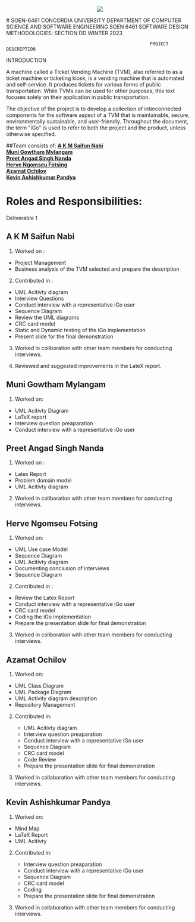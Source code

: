 <p align="center">
    <a href="https://github.com/SudoAzek/SEON-6461/graphs/contributors" alt="Contributors">
        <img src="https://img.shields.io/github/contributors/badges/shields" /></a>
</p>
# SOEN-6461
                                                          CONCORDIA UNIVERSITY
                                          DEPARTMENT OF COMPUTER SCIENCE AND SOFTWARE ENGINEERING
                                                               SOEN 6461
                                                SOFTWARE DESIGN METHODOLOGIES: SECTION DD
                                                             WINTER 2023
  
                                                          PROJECT DESCRIPTION
INTRODUCTION

A machine called a Ticket Vending Machine (TVM), also referred to as a ticket machine or ticketing kiosk, is a vending machine that is automated and self-service. It produces tickets for various forms of public transportation. While TVMs can be used for other purposes, this text focuses solely on their application in public transportation.

The objective of the project is to develop a collection of interconnected components for the software aspect of a TVM that is maintainable, secure, environmentally sustainable, and user-friendly. Throughout the document, the term "iGo" is used to refer to both the project and the product, unless otherwise specified.

##Team consists of:
**[A K M Saifun Nabi](#a-k-m-saifun-nabi)**<br>
**[Muni Gowtham Mylangam](#muni-gowtham-mylangam)**<br>
**[Preet Angad Singh Nanda](#preet-angad-singh-nanda)**<br>
**[Herve Ngomseu Fotsing](#herve-ngomseu-fotsing)**<br>
**[Azamat Ochilov](#azamat-ochilov)**<br>
**[Kevin Ashishkumar Pandya](#kevin-ashishkumar-pandya)**<br>

# Roles and Responsibilities:
Deliverable 1

## A K M Saifun Nabi

1. Worked on :
- Project Management
- Business analysis of the TVM selected and prepare the description

2. Contributed in :
- UML Acitivty diagram
- Interview Questions
- Conduct interview with a representative iGo user
- Sequence Diagram
- Review the UML diagrams
- CRC card model
- Static and Dynamic testing of the iGo implementation
- Present slide for the final demonstration

3. Worked in collboration with other team members for conducting interviews.

4. Reviewed and suggested improvements in the LateX report.

## Muni Gowtham Mylangam


1. Worked on:
  - UML Acitivty Diagram
  - LaTeX report
  - Interview question preaparation
  - Conduct interview with a representative iGo user
  
## Preet Angad Singh Nanda
 
 
  1. Worked on :
  - Latex Report 
  - Problem domain model
  - UML Acitivty diagram
  
 2. Worked in collboration with other team members for conducting interviews.


## Herve Ngomseu Fotsing


1. Worked on:
  - UML Use case Model
  - Sequence Diagram
  - UML Acitivty diagram
  - Documenting conclusion of interviews
  - Sequence Diagram

2. Contributed in :
  - Review the Latex Report
  - Conduct interview with a representative iGo user
  - CRC card model
  - Coding the iGo implementation
  - Prepare the presentation slide for final demonstration
  
3. Worked in collboration with other team members for conducting interviews.


## Azamat Ochilov


1. Worked on:
  - UML Class Diagram
  - UML Package Diagram
  - UML Activity diagram description
  - Repository Management
  
  
2. Contributed in:
   - UML Acitivty diagram
   - Interview question preaparation
   - Conduct interview with a representative iGo user
   - Sequence Diagram
   - CRC card model
   - Code Review
   - Prepare the presentation slide for final demonstration

3. Worked in collaboration with other team members for conducting interviews.


## Kevin Ashishkumar Pandya


1. Worked on:
  - Mind Map
  - LaTeX Report
  - UML Acitivty
  
  
2. Contributed in:
   - Interview question preaparation
   - Conduct interview with a representative iGo user
   - Sequence Diagram
   - CRC card model
   - Coding
   - Prepare the presentation slide for final demonstration

3. Worked in collaboration with other team members for conducting interviews.
